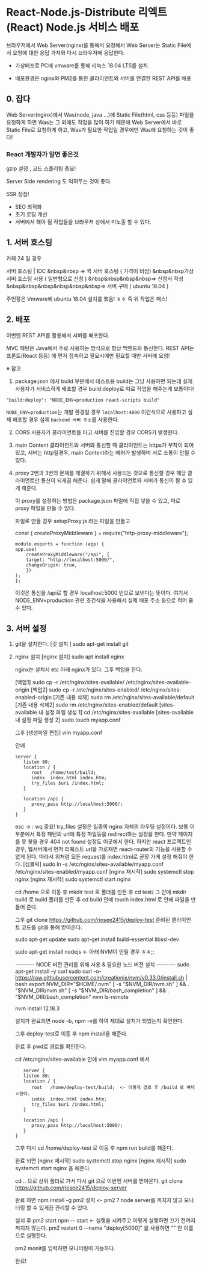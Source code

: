 # React-Node.js-Distribute 리엑트(React) Node.js 서비스 배포

브라우저에서 Web Server(nginx)를 통해서 요청해서 Web Server는 Static File에서 요청에 대한 응답 가져와 다시 브라우저에 응답한다.

- 가상배포로 PC에 vmware를 통해 리눅스 18.04 LTS를 설치

- 배포환경은 nginx와 PM2를 통한 클라이언트와 서버를 연결한 REST API를 배포

## 0. 잡다

Web Server(nginx)에서 Was(node, java ...)에 Static File(html, css 등등) 파일을 요청하게 하면 Was는 그 외에도 작업을 많이 하기 때문에
Web Server에서 바로 Static File로 요청하게 하고, Was가 필요한 작업일 경우에만 Was에 요청하는 것이 좋다!

### React 개발자가 알면 좋은것

gzip 설정 , 코드 스플리팅 중요!

Server Side rendering 도 익혀두는 것이 좋다.

SSR 장점!

- SEO 최적화
- 초기 로딩 개선
- 서버에서 해야 될 작업들을 브라우저 상에서 미노출 할 수 있다.

## 1. 서버 호스팅

카페 24 일 경우

서버 호스팅 | IDC
&nbsp&nbsp => 퀵 서버 호스팅 ( 가격이 비쌈)
&nbsp&nbsp가상 서버 호스팅 사용 ( 일반형으로 신청 )
&nbsp&nbsp&nbsp&nbsp=> 신청서 작성
&nbsp&nbsp&nbsp&nbsp&nbsp&nbsp=> 서버 구매 ( ubuntu 18.04 )

주인장은 Vmware에 ubuntu 18.04 설치를 했음! ㅎㅎ
즉 위 작업은 패스!

## 2. 배포

이번엔 REST API를 활용해서 서버를 배포한다.

MVC 패턴은 Java에서 주로 사용하는 방식으로 항상 백엔드와 통신한다.
REST API는 프론트(React 등등) 에 먼저 접속하고 필요시에만 필요할 때만 서버에 요청!

※ 참고

1. package.json 에서 build 부분에서 테스트용 build는 그냥 사용하면 되는데
   실제 사용자가 서비스하게 배포할 경우 build:deploy로 따로 작업을 해주는게 보통이다!

`"build:deploy": "NODE_ENV=production react-scripts build"`

`NODE_ENV=production`는 개발 환경일 경우 `localhost:4000` 이런식으로 사용하고
실제 배포할 경우 실제 `backend 서버 주소`를 사용한다.

2. CORS
   사용자가 클라이언트를 타고 서버를 진입할 경우 CORS가 발생한다.

3. main Content
   클라이언트와 서버와 통신할 때 클라이언트는 https가 부착이 되어 있고, 서버는 http일경우,
   main Content라는 에러가 발생하며 서로 소통이 안될 수 있다.

4. proxy
   2번과 3번의 문제를 해결하기 위해서 사용되는 것으로 통신할 경우 해당 클라이언트만 통신이 되게끔 해준다.
   쉽게 말해 클라이언트와 서버가 통신이 될 수 있게 해준다.

   이 proxy를 설정하는 방법은 package.json 파일에 직접 넣을 수 있고, 따로 proxy 파일을 만들 수 있다.

   파일로 만들 경우 setupProxy.js 라는 파일을 만들고

   const { createProxyMiddleware } = require("http-proxy-middleware");

   ```
   module.exports = function (app) {
   app.use(
       createProxyMiddleware("/api", {
       target: "http://localhost:5000/",
       changeOrigin: true,
       })
   );
   };
   ```

   이것은 통신을 /api로 할 경우 localhost:5000 번으로 보낸다는 뜻이다.
   여기서 NODE_ENV=production 관련 조건식을 사용해서 실제 배포 주소 등으로 적어 줄 수 있다.

## 3. 서버 설정

1. git을 설치한다.
   [깃 설치 ] sudo apt-get install git

2. nginx 설치
   [nginx 설치] sudo apt install nginx

   nginx는 설치시 etc 아래 nginx가 있다.
   그후 백업을 한다.

   [백업1] sudo cp -r /etc/nginx/sites-available/ /etc/nginx/sites-available-origin
   [백업2] sudo cp -r /etc/nginx/sites-enabled/ /etc/nginx/sites-enabled-origin
   [기존 내용 삭제] sudo rm /etc/nginx/sites-available/default
   [기존 내용 삭제2] sudo rm /etc/nginx/sites-enabled/default
   [sites-available 내 설정 파일 생성 1] cd /etc/nginx/sites-available
   [sites-available 내 설정 파일 생성 2] sudo touch myapp.conf

   그후 [생성파일 편집] vim myapp.conf

   안에

   ```
   server {
      listen 80;
      location / {
         root   /home/test/build;
         index  index.html index.htm;
         try_files $uri /index.html;
      }

      location /api {
         proxy_pass http://localhost:5000/;
      }
   }
   ```

   esc -> : wq
   중요! try_files 설정은 일종의 nginx 자체의 라우팅 설정이다. 보통 이 부분에서 특정 패턴의 url에 특정 파일등을 redirect하는 설정을 한다. 만약 페이지를 못 찾을 경우 404 not found 설정도 이곳에서 한다.
   하지만 react 프로젝트인 경우, 웹서버에서 먼저 리퀘스트 url을 가로채면 react-router의 기능을 사용할 수 없게 된다. 따라서 위처럼 모든 request를 index.html로 곧장 가게 설정 해줘야 한다.
   [심볼릭] sudo ln -s /etc/nginx/sites-available/myapp.conf /etc/nginx/sites-enabled/myapp.conf
   [nginx 재시작] sudo systemctl stop nginx
   [nginx 재시작] sudo systemctl start nginx

   cd /home 으로 이동 후 mkdir test 로 폴더를 만든 후 cd test/ 그 안에 mkdir build 로 build 폴더를 만든 후 cd build
   안에 touch index.html 로 안에 파일을 만들어 준다.

   그후
   git clone https://github.com/riosee2415/deploy-test
   준비된 클라이언트 코드를 git을 통해 받아온다.

   sudo apt-get update
   sudo apt-get install build-essential libssl-dev

   sudo apt-get install nodejs <- 아래 NVM이 안될 경우 ㅎㅎ;;

   -------- NODE 버전 관리를 위해 사용 & 필요한 노드 버전 설치 --------
   sudo apt-get install -y curl
   sudo curl -o- https://raw.githubusercontent.com/creationix/nvm/v0.33.0/install.sh | bash
   export NVM_DIR="$HOME/.nvm"
   [ -s "$NVM_DIR/nvm.sh" ] && . "$NVM_DIR/nvm.sh"
   [ -s "$NVM_DIR/bash_completion" ] && . "\$NVM_DIR/bash_completion"
   nvm ls-remote

   nvm install 12.18.3

   설치가 완료되면 node -b, npm -v를 하여 제대로 설치가 되었는지 확인한다.

   그후 deploy-test로 이동 후 npm install을 해준다.

   완료 후 pwd로 경로를 확인한다.

   cd /etc/nginx/sites-available 안에
   vim myapp.conf 에서

   ```
      server {
      listen 80;
      location / {
         root   /home/deploy-test/build;  <- 이렇게 경로 후 /build 로 벼녁ㅇ한다.
         index  index.html index.htm;
         try_files $uri /index.html;
      }

      location /api {
         proxy_pass http://localhost:5000/;
      }
   }
   ```

   그후 다시 cd /home/deploy-test 로 이동 후 npm run build를 해준다.

   완료 되면
   [nginx 재시작] sudo systemctl stop nginx
   [nginx 재시작] sudo systemctl start nginx
   을 해준다.

   cd .. 으로 상위 폴더로 가서 다시 git 으로 이번엔 서버를 받아온다.
   git clone https://github.com/riosee2415/deploy-server

   완료 하면 npm install -g pm2 설치 <- pm2 ? node server를 꺼지지 않고 모니터링 할 수 있게끔 관리할 수 있다.

   설치 후 pm2 start npm -- start <- 실행을 시켜주고 이렇게 실행하면 끄기 전까지 꺼지지 않는다.
   pm2 restart 0 --name "deploy[5000]" 을 사용하면 "" 안 이름으로 실행한다.

   pm2 monit를 입력하면 모니터링이 가능하다.

   완료!
